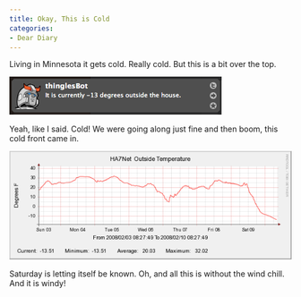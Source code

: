 ```yaml
---
title: Okay, This is Cold
categories:
- Dear Diary
---
```


Living in Minnesota it gets cold. Really cold. But this is a bit over the top.

[![thinglesbot-minus-13.gif](/assets/posts/2008/thinglesbot-minus-131.gif)](http://twitter.com/thinglesbot/statuses/696031342)

Yeah, like I said. Cold! We were going along just fine and then boom, this cold front came in.

![graph_image.php.png](/assets/posts/2008/graph-image.php_1.png_1.png?format=original)

Saturday is letting itself be known. Oh, and all this is without the wind chill. And it is windy!
